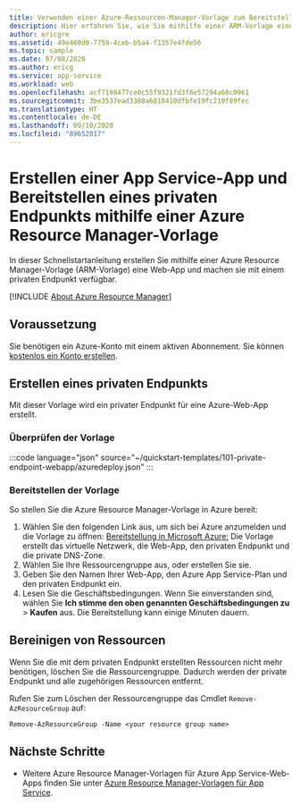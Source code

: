 ```yaml
---
title: Verwenden einer Azure-Ressourcen-Manager-Vorlage zum Bereitstellen eines privaten Endpunkts für eine Web-App
description: Hier erfahren Sie, wie Sie mithilfe einer ARM-Vorlage einen privaten Endpunkt für Ihre Web-App bereitstellen.
author: ericgre
ms.assetid: 49e460d0-7759-4ceb-b5a4-f1357e4fde56
ms.topic: sample
ms.date: 07/08/2020
ms.author: ericg
ms.service: app-service
ms.workload: web
ms.openlocfilehash: acf7198477ce0c55f9321fd3f8e57294a60c0961
ms.sourcegitcommit: 3be3537ead3388a6810410dfbfe19fc210f89fec
ms.translationtype: HT
ms.contentlocale: de-DE
ms.lasthandoff: 09/10/2020
ms.locfileid: "89652017"
---
```

# <a name="create-an-app-service-app-and-deploy-a-private-endpoint-by-using-an-azure-resource-manager-template"></a>Erstellen einer App Service-App und Bereitstellen eines privaten Endpunkts mithilfe einer Azure Resource Manager-Vorlage

In dieser Schnellstartanleitung erstellen Sie mithilfe einer Azure Resource Manager-Vorlage (ARM-Vorlage) eine Web-App und machen sie mit einem privaten Endpunkt verfügbar.

[!INCLUDE [About Azure Resource Manager](../../../includes/resource-manager-quickstart-introduction.md)]

## <a name="prerequisite"></a>Voraussetzung

Sie benötigen ein Azure-Konto mit einem aktiven Abonnement. Sie können [kostenlos ein Konto erstellen](https://azure.microsoft.com/free/?WT.mc_id=A261C142F).

## <a name="create-a-private-endpoint"></a>Erstellen eines privaten Endpunkts

Mit dieser Vorlage wird ein privater Endpunkt für eine Azure-Web-App erstellt.

### <a name="review-the-template"></a>Überprüfen der Vorlage

:::code language="json" source="~/quickstart-templates/101-private-endpoint-webapp/azuredeploy.json" :::

### <a name="deploy-the-template"></a>Bereitstellen der Vorlage

So stellen Sie die Azure Resource Manager-Vorlage in Azure bereit:

1. Wählen Sie den folgenden Link aus, um sich bei Azure anzumelden und die Vorlage zu öffnen:  [Bereitstellung in Microsoft Azure:](https://portal.azure.com/#create/Microsoft.Template/uri/https%3A%2F%2Fraw.githubusercontent.com%2FAzure%2Fazure-quickstart-templates%2Fmaster%2F101-private-endpoint-webapp%2Fazuredeploy.json) Die Vorlage erstellt das virtuelle Netzwerk, die Web-App, den privaten Endpunkt und die private DNS-Zone.
2. Wählen Sie Ihre Ressourcengruppe aus, oder erstellen Sie sie.
3. Geben Sie den Namen Ihrer Web-App, den Azure App Service-Plan und den privaten Endpunkt ein.
5. Lesen Sie die Geschäftsbedingungen. Wenn Sie einverstanden sind, wählen Sie **Ich stimme den oben genannten Geschäftsbedingungen zu** > **Kaufen** aus. Die Bereitstellung kann einige Minuten dauern.

## <a name="clean-up-resources"></a>Bereinigen von Ressourcen

Wenn Sie die mit dem privaten Endpunkt erstellten Ressourcen nicht mehr benötigen, löschen Sie die Ressourcengruppe. Dadurch werden der private Endpunkt und alle zugehörigen Ressourcen entfernt.

Rufen Sie zum Löschen der Ressourcengruppe das Cmdlet `Remove-AzResourceGroup` auf:

```azurepowershell-interactive
Remove-AzResourceGroup -Name <your resource group name>
```

## <a name="next-steps"></a>Nächste Schritte

- Weitere Azure Resource Manager-Vorlagen für Azure App Service-Web-Apps finden Sie unter [Azure Resource Manager-Vorlagen für App Service](../samples-resource-manager-templates.md).
